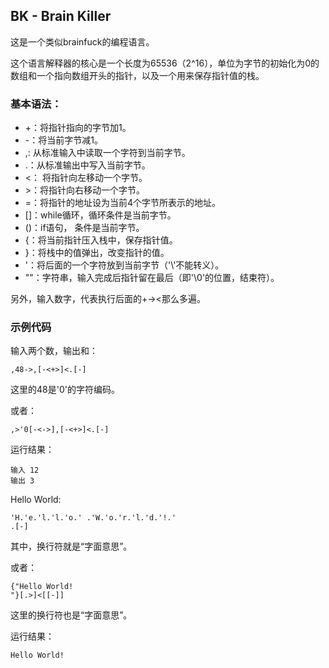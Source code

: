 ## BK - Brain Killer
这是一个类似brainfuck的编程语言。

这个语言解释器的核心是一个长度为65536（2^16），单位为字节的初始化为0的数组和一个指向数组开头的指针，以及一个用来保存指针值的栈。

### 基本语法：
- +：将指针指向的字节加1。
- -：将当前字节减1。
- ,: 从标准输入中读取一个字符到当前字节。
- .：从标准输出中写入当前字节。
- <： 将指针向左移动一个字节。
- \>：将指针向右移动一个字节。
- =：将指针的地址设为当前4个字节所表示的地址。
- []：while循环，循环条件是当前字节。
- ()：if语句， 条件是当前字节。
- {：将当前指针压入栈中，保存指针值。
- }：将栈中的值弹出，改变指针的值。
- '：将后面的一个字符放到当前字节（'\\'不能转义）。
- ""：字符串，输入完成后指针留在最后（即'\\0'的位置，结束符）。

另外，输入数字，代表执行后面的+-><那么多遍。

### 示例代码

输入两个数，输出和：
```
,48->,[-<+>]<.[-]
```
这里的48是'0'的字符编码。

或者：
```
,>'0[-<->],[-<+>]<.[-]
```

运行结果：
```
输入 12
输出 3
```

Hello World:
```
'H.'e.'l.'l.'o.' .'W.'o.'r.'l.'d.'!.'
.[-]
```
其中，换行符就是“字面意思”。

或者：
```
{"Hello World!
"}[.>]<[[-]]
```
这里的换行符也是“字面意思”。

运行结果：
```
Hello World!
```
